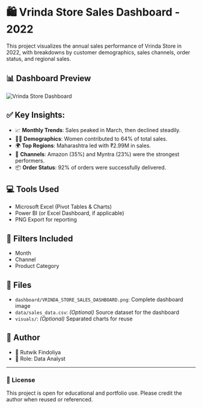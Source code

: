 # 🛍️ Vrinda Store Sales Dashboard - 2022

This project visualizes the annual sales performance of Vrinda Store in 2022, with breakdowns by customer demographics, sales channels, order status, and regional sales.

## 📊 Dashboard Preview

![Vrinda Store Dashboard](dashboard/VRINDA_STORE_SALES_DASHBOARD.png)

## ✅ Key Insights:
- 📈 **Monthly Trends**: Sales peaked in March, then declined steadily.
- 👩‍🦰 **Demographics**: Women contributed to 64% of total sales.
- 🌍 **Top Regions**: Maharashtra led with ₹2.99M in sales.
- 🛒 **Channels**: Amazon (35%) and Myntra (23%) were the strongest performers.
- 📦 **Order Status**: 92% of orders were successfully delivered.

## 💻 Tools Used
- Microsoft Excel (Pivot Tables & Charts)
- Power BI (or Excel Dashboard, if applicable)
- PNG Export for reporting

## 🔎 Filters Included
- Month
- Channel
- Product Category

## 📁 Files
- `dashboard/VRINDA_STORE_SALES_DASHBOARD.png`: Complete dashboard image
- `data/sales_data.csv`: *(Optional)* Source dataset for the dashboard
- `visuals/`: *(Optional)* Separated charts for reuse

## 📌 Author
- 👤 Rutwik Findoliya
- 🎯 Role: Data Analyst

---

### 📎 License
This project is open for educational and portfolio use. Please credit the author when reused or referenced.
